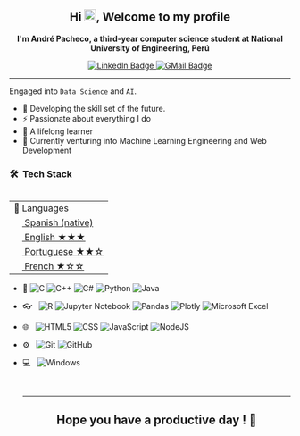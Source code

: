 <h2 align="center">
    Hi <img src="https://media.giphy.com/media/hvRJCLFzcasrR4ia7z/giphy.gif" width="21">, Welcome to my profile
</h2>

<p align="center">
    <b>I'm André Pacheco, a third-year computer science student at National University of Engineering, Perú</b>
</p>

<p align="center">
    <a href = "https://www.linkedin.com/in/andré-joaquín-pacheco-taboada-693ab0259" target="_blank">
        <img src="https://img.shields.io/badge/LinkedIn-blue?logo=linkedin&style=for-the-badge&logoColor=white" alt="LinkedIn Badge" />
    </a>
    <a href="mailto:apachecotaboada@gmail.com" target="_blank">
        <img src="https://img.shields.io/badge/GMail-red?logo=gmail&style=for-the-badge&logoColor=white" alt="GMail Badge" />
    </a>
</p>

---

Engaged into `Data Science` and `AI`.
    <ul>
        <li>🎯 Developing the skill set of the future.</li>
        <li>⚡ Passionate about everything I do </li>
        <li> 🧠 A lifelong learner </li>
        <li>🔎 Currently venturing into Machine Learning Engineering and Web Development </li>
    </ul>
    
  <h3> 🛠 &nbsp;Tech Stack</h3>
<table align="right">
    <tr><td><span height = "15">🔣</span> Languages</a></td></tr>
    <tr><td><a href="README.md"><img src="https://hatscripts.github.io/circle-flags/flags/pe.svg" width="15"> Spanish (native)</a></td></tr>
    <tr><td><a href="README.md"><img src="https://hatscripts.github.io/circle-flags/flags/us.svg" width="15"> English ★★★</a></td></tr>
    <tr><td><a href="README.md"><img src="https://hatscripts.github.io/circle-flags/flags/br.svg" width="15"> Portuguese ★★☆</a></td></tr>
    <tr><td><a href="README.md"><img src="https://hatscripts.github.io/circle-flags/flags/fr.svg" width="15"> French ★☆☆</a></td></tr>
</table>

- :space_invader:
  ![C](https://img.shields.io/badge/C-blue?style=for-the-badge&logo=c&logoColor=white)
  ![C++](https://img.shields.io/badge/C++-blue?style=for-the-badge&logo=c%2B%2B&logoColor=white)
  ![C#](https://img.shields.io/badge/C%23-239120?style=for-the-badge&logo=c-sharp&logoColor=white)
  ![Python](https://img.shields.io/badge/Python-14354C?style=for-the-badge&logo=python&logoColor=white)
  ![Java](https://img.shields.io/badge/java-%23ED8B00.svg?style=for-the-badge&logo=openjdk&logoColor=white)
- 👓 &nbsp;
  ![R](https://img.shields.io/badge/r-%23276DC3.svg?style=for-the-badge&logo=r&logoColor=white)
  ![Jupyter Notebook](https://img.shields.io/badge/jupyter-%23FA0F00.svg?style=for-the-badge&logo=jupyter&logoColor=white)
  ![Pandas](https://img.shields.io/badge/pandas-%23150458.svg?style=for-the-badge&logo=pandas&logoColor=white)
  ![Plotly](https://img.shields.io/badge/Plotly-%233F4F75.svg?style=for-the-badge&logo=plotly&logoColor=white)
  ![Microsoft Excel](https://img.shields.io/badge/Microsoft_Excel-217346?style=for-the-badge&logo=microsoft-excel&logoColor=white)
- 🌐 &nbsp;
  ![HTML5](https://img.shields.io/badge/HTML5-E34F26?style=for-the-badge&logo=html5&logoColor=white)
  ![CSS](https://img.shields.io/badge/CSS-239120?&style=for-the-badge&logo=css3&logoColor=white)
  ![JavaScript](https://img.shields.io/badge/JavaScript-black?style=for-the-badge&logo=javascript&logoColor=F7DF1E)
  ![NodeJS](https://img.shields.io/badge/Node.js-43853D?style=for-the-badge&logo=node.js&logoColor=white)
  <!---
  Still learning the following framework 🤪
  ![ReactJS](https://img.shields.io/badge/ReactJS-blue?style=for-the-badge&logo=reactjs)
  ![Flask](https://img.shields.io/badge/flask-%23000.svg?style=for-the-badge&logo=flask&logoColor=white)
  --->
    
- ⚙️ &nbsp;
  ![Git](https://img.shields.io/badge/Git-F05032?style=for-the-badge&logo=git&logoColor=white)
  ![GitHub](https://img.shields.io/badge/GitHub-100000?style=for-the-badge&logo=github&logoColor=white)
- 💻 &nbsp;
  ![Windows](https://img.shields.io/badge/Windows-0078D6?style=for-the-badge&logo=windows&logoColor=white)
  </p>
  
  </br>

  ---
  
  <h2 align="center">
   Hope you have a productive day ! 👋
  </h2>
  </br>
